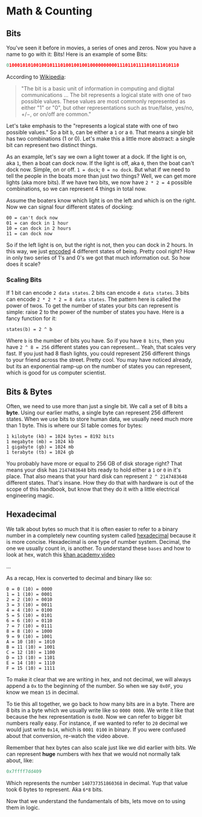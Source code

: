 # Math & Counting

## Bits 

You've seen it before in movies, a series of ones and zeros. Now you have a name to go with it: Bits! Here is an example of some Bits:
```python
0100010101001001011101001001001000000000011101101111010111010110
```

According to [Wikipedia](https://en.wikipedia.org/wiki/Bit):
> "The bit is a basic unit of information in computing and digital communications ... The bit represents a logical state with one of two possible values. These values are most commonly represented as either "1" or "0", but other representations such as true/false, yes/no, +/−, or on/off are common."

Let's take emphasis to the "represents a logical state with one of two possible values." So a bit `b`, can be either a `1` or a `0`. That means a single bit has two combinations (1 or 0). Let's make this a little more abstract: a single bit can represent two distinct things.

As an example, let's say we own a light tower at a dock. If the light is on, aka `1`, then a boat can dock now. If the light is off, aka `0`, then the boat can't dock now. Simple, on or off. `1 = dock`; `0 = no dock`. But what if we need to tell the people in the boats more than just two things? Well, we can get more lights (aka more bits). If we have two bits, we now have `2 * 2 = 4` possible combinations, so we can represent 4 things in total now.

Assume the boaters know which light is on the left and which is on the right. Now we can signal four different states of docking:
```
00 = can't dock now
01 = can dock in 1 hour
10 = can dock in 2 hours
11 = can dock now 
```
So if the left light is on, but the right is not, then you can dock in 2 hours. In this way, we just [encoded](https://techterms.com/definition/encoding) 4 different states of being. Pretty cool right? How in only two series of 1's and 0's we got that much information out. So how does it scale? 

### Scaling Bits

If 1 bit can encode `2 data states`. 2 bits can encode `4 data states`. 3 bits can encode `2 * 2 * 2 = 8 data states`. The pattern here is called the power of twos. To get the number of states your bits can represent is simple: raise 2 to the power of the number of states you have. Here is a fancy function for it:

```
states(b) = 2 ^ b
```

Where `b` is the number of bits you have. So if you have `8 bits`, then you have `2 ^ 8 = 256` different states you can represent... Yeah, that scales very fast. If you just had 8 flash lights, you could represent 256 different things to your friend across the street. Pretty cool. You may have noticed already, but its an exponential ramp-up on the number of states you can represent, which is good for us computer scientist.  

## Bits & Bytes 

Often, we need to use more than just a single bit. We call a set of 8 bits a **byte**. Using our earlier maths, a single byte can represent 256 different states. When we use bits to store human data, we usually need much more than 1 byte. This is where our SI table comes for bytes:

```
1 kilobyte (kb) = 1024 bytes = 8192 bits
1 megabyte (mb) = 1024 kb 
1 gigabyte (gb) = 1024 mb
1 terabyte (tb) = 1024 gb
```

You probably have more or equal to 256 GB of disk storage right? That means your disk has `2147483648` bits ready to hold either a `1` or `0` in it's place. That also means that your hard disk can represent `2 ^ 2147483648` different states. That's insane. How they do that with hardware is out of the scope of this handbook, but know that they do it with a little electrical engineering magic.

## Hexadecimal

We talk about bytes so much that it is often easier to refer to a binary number in a completely new counting system called [hexadecimal](https://simple.wikipedia.org/wiki/Hexadecimal) because it is more concise. Hexadecimal is one type of number system. Decimal, the one we usually count in, is another. To understand these `bases` and how to look at hex, watch this [khan academy video](https://www.youtube.com/watch?v=4EJay-6Bioo)

...

As a recap, Hex is converted to decimal and binary like so:
```
0 = 0 (10) = 0000
1 = 1 (10) = 0001
2 = 2 (10) = 0010
3 = 3 (10) = 0011
4 = 4 (10) = 0100
5 = 5 (10) = 0101
6 = 6 (10) = 0110
7 = 7 (10) = 0111
8 = 8 (10) = 1000
9 = 9 (10) = 1001
A = 10 (10) = 1010
B = 11 (10) = 1001
C = 12 (10) = 1100
D = 13 (10) = 1101
E = 14 (10) = 1110
F = 15 (10) = 1111
```

To make it clear that we are writing in hex, and not decimal, we will always append a `0x` to the beginning of the number. So when we say `0x0F`, you know we mean `15` in decimal. 

To tie this all together, we go back to how many bits are in a byte. There are 8 bits in a byte which we usually write like so `0000 0000`. We write it like that because the hex representation is `0x00`. Now we can refer to bigger bit numbers really easy. For instance, if we wanted to refer to `20` decimal we would just write `0x14`, which is `0001 0100` in binary. If you were confused about that conversion, re-watch the video above. 

Remember that hex bytes can also scale just like we did earlier with bits. We can represent **huge** numbers with hex that we would not normally talk about, like:

```python
0x7ffff7dd409
```

Which represents the number `140737351860368` in decimal. Yup that value took 6 bytes to represent. Aka `6*8` bits.

Now that we understand the fundamentals of bits, lets move on to using them in logic.